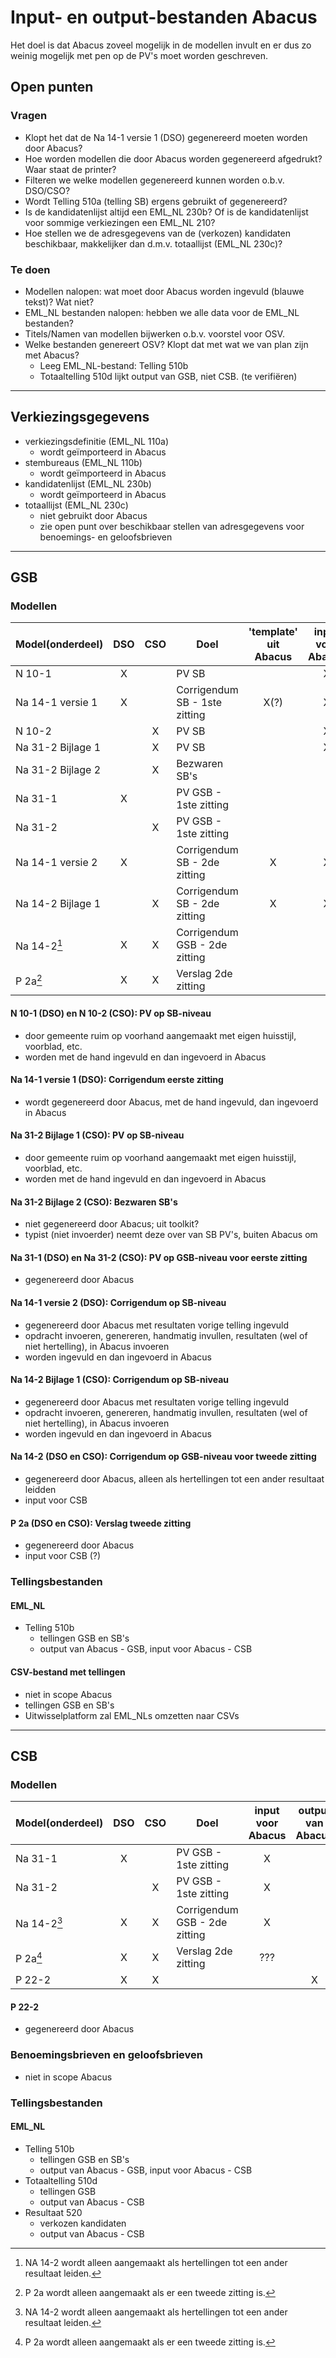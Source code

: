 # Input- en output-bestanden Abacus

Het doel is dat Abacus zoveel mogelijk in de modellen invult en er dus zo weinig mogelijk met pen op de PV's moet worden geschreven. 

## Open punten

### Vragen

- Klopt het dat de Na 14-1 versie 1 (DSO) gegenereerd moeten worden door Abacus?
- Hoe worden modellen die door Abacus worden gegenereerd afgedrukt? Waar staat de printer?
- Filteren we welke modellen gegenereerd kunnen worden o.b.v. DSO/CSO?
- Wordt Telling 510a (telling SB) ergens gebruikt of gegenereerd?
- Is de kandidatenlijst altijd een EML_NL 230b? Of is de kandidatenlijst voor sommige verkiezingen een EML_NL 210?
- Hoe stellen we de adresgegevens van de (verkozen) kandidaten beschikbaar, makkelijker dan d.m.v. totaallijst (EML_NL 230c)?

### Te doen

- Modellen nalopen: wat moet door Abacus worden ingevuld (blauwe tekst)? Wat niet?
- EML_NL bestanden nalopen: hebben we alle data voor de EML_NL bestanden?
- Titels/Namen van modellen bijwerken o.b.v. voorstel voor OSV.
- Welke bestanden genereert OSV? Klopt dat met wat we van plan zijn met Abacus?
  - Leeg EML_NL-bestand: Telling 510b
  - Totaaltelling 510d lijkt output van GSB, niet CSB. (te verifiëren)

---

## Verkiezingsgegevens

- verkiezingsdefinitie (EML_NL 110a)
  - wordt geïmporteerd in Abacus
- stembureaus (EML_NL 110b)
  - wordt geïmporteerd in Abacus
- kandidatenlijst (EML_NL 230b)
  - wordt geïmporteerd in Abacus
- totaallijst (EML_NL 230c)
  - niet gebruikt door Abacus
  - zie open punt over beschikbaar stellen van adresgegevens voor benoemings- en geloofsbrieven

---

## GSB

### Modellen

| Model(onderdeel)  | DSO  | CSO  | Doel                          | 'template' uit Abacus | input voor Abacus | output van Abacus |
| ----------------- | :--: | :--: | ----------------------------- | :-------------------: | :---------------: | :---------------: |
| N 10-1            |  X   |      | PV SB                         |                       |         X         |                   |
| Na 14-1 versie 1  |  X   |      | Corrigendum SB - 1ste zitting |         X(?)          |         X         |                   |
| N 10-2            |      |  X   | PV SB                         |                       |         X         |                   |
| Na 31-2 Bijlage 1 |      |  X   | PV SB                         |                       |         X         |                   |
| Na 31-2 Bijlage 2 |      |  X   | Bezwaren SB's                 |                       |                   |                   |
| Na 31-1           |  X   |      | PV GSB - 1ste zitting         |                       |                   |         X         |
| Na 31-2           |      |  X   | PV GSB - 1ste zitting         |                       |                   |         X         |
| Na 14-1 versie 2  |  X   |      | Corrigendum SB - 2de zitting  |           X           |         X         |                   |
| Na 14-2 Bijlage 1 |      |  X   | Corrigendum SB - 2de zitting  |           X           |         X         |                   |
| Na 14-2[^1]       |  X   |  X   | Corrigendum GSB - 2de zitting |                       |                   |         X         |
| P 2a[^2]          |  X   |  X   | Verslag 2de zitting           |                       |                   |         X         |

[^1]: NA 14-2 wordt alleen aangemaakt als hertellingen tot een ander resultaat leiden.
[^2]: P 2a wordt alleen aangemaakt als er een tweede zitting is.

#### N 10-1 (DSO) en N 10-2 (CSO): PV op SB-niveau

- door gemeente ruim op voorhand aangemaakt met eigen huisstijl, voorblad, etc.
- worden met de hand ingevuld en dan ingevoerd in Abacus


#### Na 14-1 versie 1 (DSO): Corrigendum eerste zitting
- wordt gegenereerd door Abacus, met de hand ingevuld, dan ingevoerd in Abacus


#### Na 31-2 Bijlage 1 (CSO): PV op SB-niveau
- door gemeente ruim op voorhand aangemaakt met eigen huisstijl, voorblad, etc.
- worden met de hand ingevuld en dan ingevoerd in Abacus


#### Na 31-2 Bijlage 2 (CSO): Bezwaren SB's
- niet gegenereerd door Abacus; uit toolkit?
- typist (niet invoerder) neemt deze over van SB PV's, buiten Abacus om


#### Na 31-1 (DSO) en Na 31-2 (CSO): PV op GSB-niveau voor eerste zitting
- gegenereerd door Abacus


#### Na 14-1 versie 2 (DSO): Corrigendum op SB-niveau
- gegenereerd door Abacus met resultaten vorige telling ingevuld
- opdracht invoeren, genereren, handmatig invullen, resultaten (wel of niet hertelling), in Abacus invoeren
- worden ingevuld en dan ingevoerd in Abacus


#### Na 14-2 Bijlage 1 (CSO): Corrigendum op SB-niveau
- gegenereerd door Abacus met resultaten vorige telling ingevuld
- opdracht invoeren, genereren, handmatig invullen, resultaten (wel of niet hertelling), in Abacus invoeren
- worden ingevuld en dan ingevoerd in Abacus


#### Na 14-2 (DSO en CSO): Corrigendum op GSB-niveau voor tweede zitting
- gegenereerd door Abacus, alleen als hertellingen tot een ander resultaat leidden
- input voor CSB


#### P 2a (DSO en CSO): Verslag tweede zitting
- gegenereerd door Abacus
- input voor CSB (?)


### Tellingsbestanden

#### EML_NL

- Telling 510b
  - tellingen GSB en SB's
  - output van Abacus - GSB, input voor Abacus - CSB


#### CSV-bestand met tellingen

- niet in scope Abacus
- tellingen GSB en SB's
- Uitwisselplatform zal EML_NLs omzetten naar CSVs

---

## CSB

### Modellen

| Model(onderdeel) | DSO  | CSO  | Doel                          | input voor Abacus | output van Abacus |
| ---------------- | :--: | :--: | ----------------------------- | :---------------: | :---------------: |
| Na 31-1          |  X   |      | PV GSB - 1ste zitting         |         X         |                   |
| Na 31-2          |      |  X   | PV GSB - 1ste zitting         |         X         |                   |
| Na 14-2[^3]      |  X   |  X   | Corrigendum GSB - 2de zitting |         X         |                   |
| P 2a[^4]         |  X   |  X   | Verslag 2de zitting           |        ???        |                   |
| P 22-2           |  X   |  X   |                               |                   |         X         |

[^3]: NA 14-2 wordt alleen aangemaakt als hertellingen tot een ander resultaat leiden.
[^4]: P 2a wordt alleen aangemaakt als er een tweede zitting is.

#### P 22-2

- gegenereerd  door Abacus


### Benoemingsbrieven en geloofsbrieven

- niet in scope Abacus


### Tellingsbestanden

#### EML_NL

- Telling 510b
  - tellingen GSB en SB's
  - output van Abacus - GSB, input voor Abacus - CSB
- Totaaltelling 510d
  - tellingen GSB
  - output van Abacus - CSB
- Resultaat 520
  - verkozen kandidaten
  - output van Abacus - CSB
